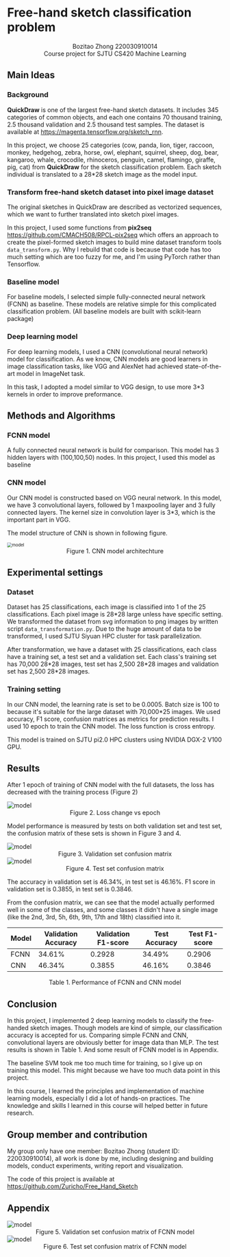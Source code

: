 # Free-hand sketch classification problem

<center>Bozitao Zhong    220030910014</center>

<center>Course project for SJTU CS420 Machine Learning</center>

## Main Ideas

### Background

**QuickDraw** is one of the largest free-hand sketch datasets. It includes 345 categories of common objects, and each one contains 70 thousand training, 2.5 thousand validation and 2.5 thousand test samples. The dataset is available at https://magenta.tensorflow.org/sketch_rnn. 

In this project, we choose 25 categories (cow, panda, lion, tiger, raccoon, monkey, hedgehog, zebra, horse, owl, elephant, squirrel, sheep, dog, bear, kangaroo, whale, crocodile, rhinoceros, penguin, camel, flamingo, giraffe, pig, cat) from **QuickDraw** for the sketch classification problem. Each sketch individual is translated to a 28*28 sketch image as the model input.

### Transform free-hand sketch dataset into pixel image dataset

The original sketches in QuickDraw are described as vectorized sequences, which we want to further translated into sketch pixel images. 

In this project, I used some functions from **pix2seq** https://github.com/CMACH508/RPCL-pix2seq which offers an approach to create the pixel-formed sketch images to build mine dataset transform tools `data_transform.py`. Why I rebuild that code is because that code has too much setting which are too fuzzy for me, and I'm using PyTorch rather than Tensorflow.

### Baseline model

For baseline models, I selected simple fully-connected neural network (FCNN) as baseline. These models are relative simple for this complicated classification problem. (All baseline models are built with scikit-learn package)

### Deep learning model

For deep learning models, I used a CNN (convolutional neural network) model for classification. As we know, CNN models are good learners in image classification tasks, like VGG and AlexNet had achieved state-of-the-art model in ImageNet task. 

In this task, I adopted a model similar to VGG design, to use more 3*3 kernels in order to improve preformance.

## Methods and Algorithms

### FCNN model

A fully connected neural network is build for comparison. This model has 3 hidden layers with (100,100,50) nodes. In this project, I used this model as baseline

### CNN model

Our CNN model is constructed based on VGG neural network. In this model, we have 3 convolutional layers, followed by 1 maxpooling layer and 3 fully connected layers. The kernel size in convolution layer is 3*3, which is the important part in VGG. 

The model structure of CNN is shown in following figure.

<img src="figure/model.png" alt="model" style="zoom:70%;" />

<center>Figure 1. CNN model architechture</center>

## Experimental settings

### Dataset

Dataset has 25 classifications, each image is classified into 1 of the 25 classifications. Each pixel image is 28*28 large unless have specific setting. We transformed the dataset from svg information to png images by written script `data_transformation.py`. Due to the huge amount of data to be transformed, I used SJTU Siyuan HPC cluster for task parallelization. 

After transformation, we have a dataset with 25 classifications, each class have a training set, a test set and a validation set. Each class's training set has 70,000 28\*28 images, test set has 2,500 28\*28 images and validation set has 2,500 28*28 images.

### Training setting

In our CNN model, the learning rate is set to be 0.0005. Batch size is 100 to because it's suitable for the large dataset with 70,000*25 images. We used accuracy, F1 score, confusion matrices as metrics for prediction results. I used 10 epoch to train the CNN model. The loss function is cross entropy.

This model is trained on SJTU pi2.0 HPC clusters using NVIDIA DGX-2 V100 GPU.

## Results

After 1 epoch of training of CNN model with the full datasets, the loss has decreased with the training process (Figure 2)

<img src="figure/CNN_loss_epoch_1.png" alt="model" style="zoom:100%;" />

<center>Figure 2. Loss change vs epoch</center>

Model performance is measured by tests on both validation set and test set, the confusion matrix of these sets is shown in Figure 3 and 4.

<img src="figure/CNN_valid_confusion_matrix_epoch_1.png" alt="model" style="zoom:100%;" />

<center>Figure 3. Validation set confusion matrix</center>

<img src="figure/CNN_test_confusion_matrix_epoch_1.png" alt="model" style="zoom:100%;" />

<center>Figure 4. Test set confusion matrix</center>

The accuracy in validation set is 46.34%, in test set is 46.16%. F1 score in validation set is 0.3855, in test set is 0.3846.

From the confusion matrix, we can see that the model actually performed well in some of the classes, and some classes it didn't have a single image (like the 2nd, 3rd, 5h, 6th, 9th, 17th and 18th) classified into it.

| Model | Validation Accuracy | Validation F1-score | Test Accuracy | Test F1-score |
| ----- | ------------------- | ------------------- | ------------- | ------------- |
| FCNN  | 34.61%              | 0.2928              | 34.49%        | 0.2906        |
| CNN   | 46.34%              | 0.3855              | 46.16%        | 0.3846        |

<center>Table 1. Performance of FCNN and CNN model</center>

## Conclusion

In this project, I implemented 2 deep learning models to classify the free-handed sketch images. Though models are kind of simple, our classification accuracy is accepted for us. Comparing simple FCNN and CNN, convolutional layers are obviously better for image data than MLP. The test results is shown in Table 1. And some result of FCNN model is in Appendix.

The baseline SVM took me too much time for training, so I give up on training this model. This might because we have too much data point in this project.

In this course, I learned the principles and implementation of machine learning models, especially I did a lot of hands-on practices. The knowledge and skills I learned in this course will helped better in future research.

## Group member and contribution

My group only have one member: Bozitao Zhong (student ID: 220030910014), all work is done by me, including designing and building models, conduct experiments, writing report and visualization.

The code of this project is available at https://github.com/Zuricho/Free_Hand_Sketch

## Appendix

<img src="figure/FCNN_valid_confusion_matrix_epoch_1.png" alt="model" style="zoom:100%;" />

<center>Figure 5. Validation set confusion matrix of FCNN model</center>

<img src="figure/FCNN_test_confusion_matrix_epoch_1.png" alt="model" style="zoom:100%;" />

<center>Figure 6. Test set confusion matrix of FCNN model</center>